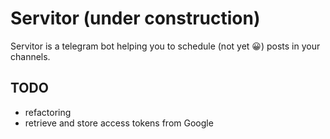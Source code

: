 # Servitor (under construction)

Servitor is a telegram bot helping you to schedule (not yet :grinning:) posts in your channels.

## TODO

* refactoring
* retrieve and store access tokens from Google
